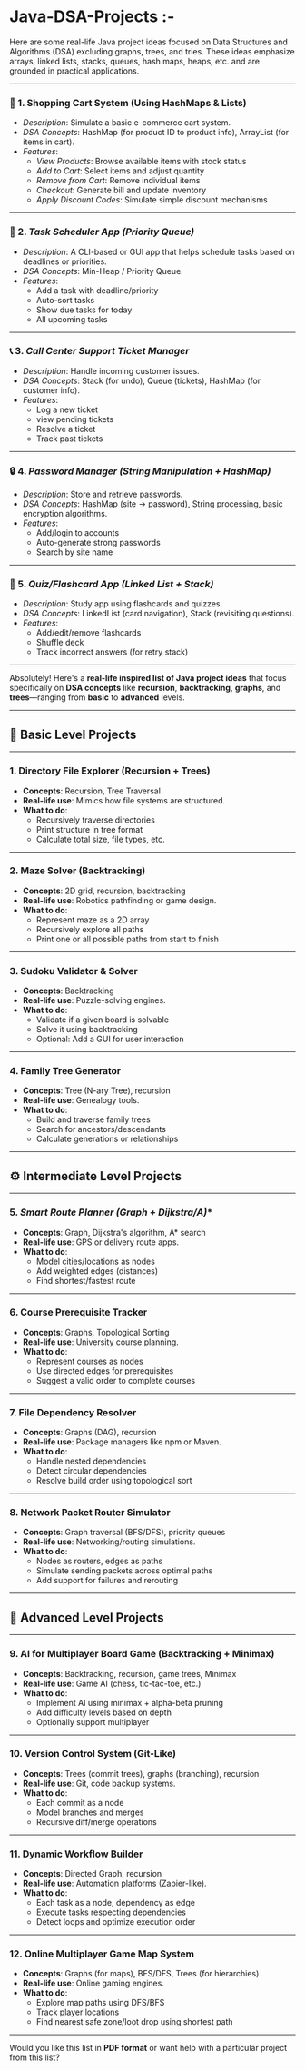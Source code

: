 # Java-DSA-Projects :-
Here are some real-life Java project ideas focused on Data Structures and Algorithms (DSA) excluding graphs, trees, and tries. These ideas emphasize arrays, linked lists, stacks, queues, hash maps, heaps, etc. and are grounded in practical applications.

---

### 🛒 1. Shopping Cart System (Using HashMaps & Lists)
- *Description*: Simulate a basic e-commerce cart system.
- *DSA Concepts*: HashMap (for product ID to product info), ArrayList (for items in cart).
- *Features*:
  - *View Products*: Browse available items with stock status
  - *Add to Cart*: Select items and adjust quantity
  - *Remove from Cart*: Remove individual items
  - *Checkout*: Generate bill and update inventory
  - *Apply Discount Codes*: Simulate simple discount mechanisms

---

### 🧾 2. *Task Scheduler App (Priority Queue)*
- *Description*: A CLI-based or GUI app that helps schedule tasks based on deadlines or priorities.
- *DSA Concepts*: Min-Heap / Priority Queue.
- *Features*:
  - Add a task with deadline/priority
  - Auto-sort tasks
  - Show due tasks for today
  - All upcoming tasks

---
### 📞 3. *Call Center Support Ticket Manager*
- *Description*: Handle incoming customer issues.
- *DSA Concepts*: Stack (for undo), Queue (tickets), HashMap (for customer info).
- *Features*:
  - Log a new ticket
  - view pending tickets
  - Resolve a ticket
  - Track past tickets

---

### 🔒 4. *Password Manager (String Manipulation + HashMap)*
- *Description*: Store and retrieve passwords.
- *DSA Concepts*: HashMap (site → password), String processing, basic encryption algorithms.
- *Features*:
  - Add/login to accounts
  - Auto-generate strong passwords
  - Search by site name

---

### 🧠 5. *Quiz/Flashcard App (Linked List + Stack)*
- *Description*: Study app using flashcards and quizzes.
- *DSA Concepts*: LinkedList (card navigation), Stack (revisiting questions).
- *Features*:
  - Add/edit/remove flashcards
  - Shuffle deck
  - Track incorrect answers (for retry stack)

---

Absolutely! Here's a **real-life inspired list of Java project ideas** that focus specifically on **DSA concepts** like **recursion**, **backtracking**, **graphs**, and **trees**—ranging from **basic** to **advanced** levels.

---

## 🌱 Basic Level Projects

---

### 1. **Directory File Explorer (Recursion + Trees)**
- **Concepts**: Recursion, Tree Traversal  
- **Real-life use**: Mimics how file systems are structured.
- **What to do**:
  - Recursively traverse directories
  - Print structure in tree format
  - Calculate total size, file types, etc.

---

### 2. **Maze Solver (Backtracking)**
- **Concepts**: 2D grid, recursion, backtracking  
- **Real-life use**: Robotics pathfinding or game design.
- **What to do**:
  - Represent maze as a 2D array
  - Recursively explore all paths
  - Print one or all possible paths from start to finish

---

### 3. **Sudoku Validator & Solver**
- **Concepts**: Backtracking  
- **Real-life use**: Puzzle-solving engines.
- **What to do**:
  - Validate if a given board is solvable
  - Solve it using backtracking
  - Optional: Add a GUI for user interaction

---

### 4. **Family Tree Generator**
- **Concepts**: Tree (N-ary Tree), recursion  
- **Real-life use**: Genealogy tools.
- **What to do**:
  - Build and traverse family trees
  - Search for ancestors/descendants
  - Calculate generations or relationships

---

## ⚙️ Intermediate Level Projects

---

### 5. **Smart Route Planner (Graph + Dijkstra/A*)**
- **Concepts**: Graph, Dijkstra's algorithm, A* search  
- **Real-life use**: GPS or delivery route apps.
- **What to do**:
  - Model cities/locations as nodes
  - Add weighted edges (distances)
  - Find shortest/fastest route

---

### 6. **Course Prerequisite Tracker**
- **Concepts**: Graphs, Topological Sorting  
- **Real-life use**: University course planning.
- **What to do**:
  - Represent courses as nodes
  - Use directed edges for prerequisites
  - Suggest a valid order to complete courses

---

### 7. **File Dependency Resolver**
- **Concepts**: Graphs (DAG), recursion  
- **Real-life use**: Package managers like npm or Maven.
- **What to do**:
  - Handle nested dependencies
  - Detect circular dependencies
  - Resolve build order using topological sort

---

### 8. **Network Packet Router Simulator**
- **Concepts**: Graph traversal (BFS/DFS), priority queues  
- **Real-life use**: Networking/routing simulations.
- **What to do**:
  - Nodes as routers, edges as paths
  - Simulate sending packets across optimal paths
  - Add support for failures and rerouting

---

## 🚀 Advanced Level Projects

---

### 9. **AI for Multiplayer Board Game (Backtracking + Minimax)**
- **Concepts**: Backtracking, recursion, game trees, Minimax  
- **Real-life use**: Game AI (chess, tic-tac-toe, etc.)
- **What to do**:
  - Implement AI using minimax + alpha-beta pruning
  - Add difficulty levels based on depth
  - Optionally support multiplayer

---

### 10. **Version Control System (Git-Like)**
- **Concepts**: Trees (commit trees), graphs (branching), recursion  
- **Real-life use**: Git, code backup systems.
- **What to do**:
  - Each commit as a node
  - Model branches and merges
  - Recursive diff/merge operations

---

### 11. **Dynamic Workflow Builder**
- **Concepts**: Directed Graph, recursion  
- **Real-life use**: Automation platforms (Zapier-like).
- **What to do**:
  - Each task as a node, dependency as edge
  - Execute tasks respecting dependencies
  - Detect loops and optimize execution order

---

### 12. **Online Multiplayer Game Map System**
- **Concepts**: Graphs (for maps), BFS/DFS, Trees (for hierarchies)  
- **Real-life use**: Online gaming engines.
- **What to do**:
  - Explore map paths using DFS/BFS
  - Track player locations
  - Find nearest safe zone/loot drop using shortest path

---

Would you like this list in **PDF format** or want help with a particular project from this list?
